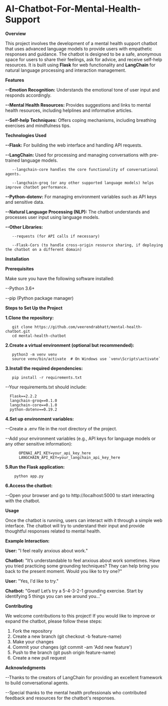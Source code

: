 # AI-Chatbot-For-Mental-Health-Support

**Overview**

This project involves the development of a mental health support chatbot that uses advanced language models to provide users with empathetic responses and guidance. The chatbot is designed to be a safe, anonymous space for users to share their feelings, ask for advice, and receive self-help resources. It is built using **Flask** for web functionality and **LangChain** for natural language processing and interaction management.

**Features**

   **--Emotion Recognition:** Understands the emotional tone of user input and responds accordingly.
   
   **--Mental Health Resources:** Provides suggestions and links to mental health resources, including helplines and informative articles.
   
  **--Self-help Techniques:** Offers coping mechanisms, including breathing exercises and mindfulness tips.

**Technologies Used**

   **--Flask:** For building the web interface and handling API requests.
   
   **--LangChain:** Used for processing and managing conversations with pre-trained language models.
   
       --langchain-core handles the core functionality of conversational agents.
       
       --langchain-groq (or any other supported language models) helps improve chatbot performance.
       
   **--Python-dotenv:** For managing environment variables such as API keys and sensitive data.
   
   **--Natural Language Processing (NLP):** The chatbot understands and processes user input using language models.
   
   **--Other Libraries:**
   
       --requests (for API calls if necessary)
       
       --Flask-Cors (to handle cross-origin resource sharing, if deploying the chatbot on a different domain)

**Installation**


**Prerequisites**


Make sure you have the following software installed:

   --Python 3.6+
   
   --pip (Python package manager)


**Steps to Set Up the Project**

   **1.Clone the repository:**

       git clone https://github.com/veerendrabhatt/mental-health-chatbot.git
       cd mental-health-chatbot

   **2.Create a virtual environment (optional but recommended):**

       python3 -m venv venv
       source venv/bin/activate  # On Windows use `venv\Scripts\activate`

   **3.Install the required dependencies:**

       pip install -r requirements.txt

      
  --Your requirements.txt should include:


      Flask==2.2.2
      langchain-groq==0.1.0
      langchain-core==0.1.0
      python-dotenv==0.19.2

   **4.Set up environment variables:**

   --Create a .env file in the root directory of the project.

     
   --Add your environment variables (e.g., API keys for language models or any other sensitive information):

     
          OPENAI_API_KEY=your_api_key_here
          LANGCHAIN_API_KEY=your_langchain_api_key_here

          
  **5.Run the Flask application:**

        python app.py

        
 **6.Access the chatbot:**

   --Open your browser and go to http://localhost:5000 to start interacting with the chatbot.

**Usage**


Once the chatbot is running, users can interact with it through a simple web interface. The chatbot will try to understand their input and provide thoughtful responses related to mental health.

**Example Interaction:**


**User:** "I feel really anxious about work."

**Chatbot:** "It’s understandable to feel anxious about work sometimes. Have you tried practicing some grounding techniques? They can help bring you back to the present moment. Would you like to try one?"

**User:** "Yes, I'd like to try."

**Chatbot:** "Great! Let’s try a 5-4-3-2-1 grounding exercise. Start by identifying 5 things you can see around you..."

**Contributing**


We welcome contributions to this project! If you would like to improve or expand the chatbot, please follow these steps:

1. Fork the repository
2. Create a new branch (git checkout -b feature-name)
3. Make your changes
4. Commit your changes (git commit -am 'Add new feature')
5. Push to the branch (git push origin feature-name)
6. Create a new pull request

   
**Acknowledgments**


--Thanks to the creators of LangChain for providing an excellent framework to build conversational agents.

--Special thanks to the mental health professionals who contributed feedback and resources for the chatbot's responses.
